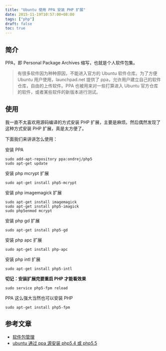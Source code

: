 ```yaml
---
title: "Ubuntu 使用 PPA 安装 PHP 扩展"
date: 2015-11-19T10:57:00+08:00
tags: ["php"] 
draft: false
toc: true
---
```


## 简介

PPA，即 Personal Package Archives 缩写，也就是个人软件包集。

> 有很多软件因为种种原因，不能进入官方的 Ubuntu 软件仓库。为了方便 Ubuntu 用户使用，launchpad.net 提供了 ppa，允许用户建立自己的软件仓库，自由的上传软件。PPA 也被用来对一些打算进入 Ubuntu 官方仓库的软件，或者某些软件的新版本进行测试。

## 使用

我一直不太喜欢用源码编译的方式安装 PHP 扩展，主要是麻烦。然后偶然发现了这种方式安装 PHP 扩展，真是太方便了。

下面我们来讲讲怎么使用：

安装 PPA

```
sudo add-apt-repository ppa:ondrej/php5
sudo apt-get update
```

安装 php mcrypt 扩展

```
sudo apt-get install php5-mcrypt
```

<!--more-->

安装 php imagemagick 扩展

```
sudo apt-get install imagemagick
sudo apt-get install php5-imagick
sudo php5enmod mcrypt
```

安装 php gd 扩展

```
sudo apt-get install php5-gd
```

安装 php apc 扩展

```
sudo apt-get install php-apc
```

安装 php intl 扩展

```
sudo apt-get install php5-intl
```

**切记：安装扩展完要重启 PHP 才能看效果**

```
sudo service php5-fpm reload
```

PPA 这么强大当然也可以安装 PHP

```
sudo apt-get install php5-fpm
```

## 参考文章

- [软件包管理](http://people.ubuntu.com/~happyaron/udc-cn/lucid-html/ch11s02.html)
- [ubuntu 通过 ppa 源安装 php5.4 或 php5.5](http://blog.x228.com/archives/316.html)